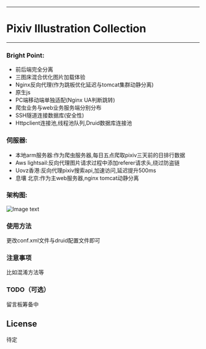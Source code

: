 
---
# Pixiv Illustration Collection
-------------


### Bright Point:
- 前后端完全分离
- 三图床混合优化图片加载体验
- Nginx反向代理(作为跳板优化延迟与tomcat集群动静分离)
- 原生js
- PC端移动端单独适配(Nginx UA判断跳转)
- 爬虫业务与web业务服务端分别分布
- SSH隧道连接数据库(安全性)
- Httpclient连接池,线程池队列,Druid数据库连接池


### 伺服器:
- 本地arm服务器:作为爬虫服务器,每日五点爬取pixiv三天前的日排行数据
- Aws lightsail:反向代理图片请求过程中添加referer请求头,绕过防盗链
- Uovz香港:反向代理pixiv搜索api,加速访问,延迟提升500ms
- 息壤 北京:作为主web服务器,nginx tomcat动静分离

### 架构图:
![Image text](https://wx1.sinaimg.cn/large/006346uDgy1fvqaw2fb1dj31mv1b9qap.jpg)

### 使用方法
更改conf.xml文件与druid配置文件即可

### 注意事项
比如混淆方法等

### TODO（可选）
留言板筹备中

## License
待定

